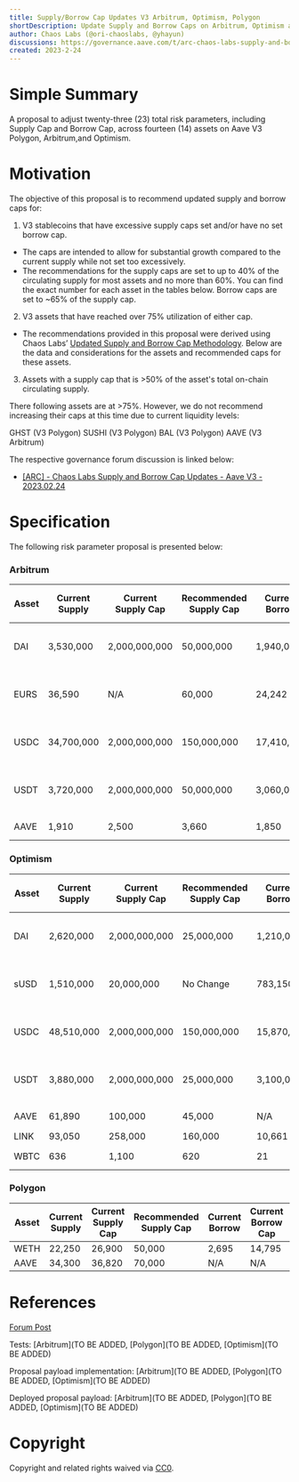 ```yaml
---
title: Supply/Borrow Cap Updates V3 Arbitrum, Optimism, Polygon
shortDescription: Update Supply and Borrow Caps on Arbitrum, Optimism and Polygon on Aave V3 
author: Chaos Labs (@ori-chaoslabs, @yhayun)
discussions: https://governance.aave.com/t/arc-chaos-labs-supply-and-borrow-cap-updates-aave-v3-2023-02-24/12048
created: 2023-2-24
---
```


# Simple Summary

A proposal to adjust twenty-three (23) total risk parameters, including Supply Cap and Borrow Cap, across fourteen (14) assets on Aave V3 Polygon, Arbitrum,and Optimism.

# Motivation

The objective of this proposal is to recommend updated supply and borrow caps for:

1. V3 stablecoins that have excessive supply caps set and/or have no set borrow cap.
- The caps are intended to allow for substantial growth compared to the current supply while not set too excessively.
- The recommendations for the supply caps are set to up to 40% of the circulating supply for most assets and no more than 60%. You can find the exact number for each asset in the tables below. Borrow caps are set to ~65% of the supply cap.
2. V3 assets that have reached over 75% utilization of either cap.
- The recommendations provided in this proposal were derived using Chaos Labs’ [Updated Supply and Borrow Cap Methodology](https://governance.aave.com/t/chaos-labs-updated-supply-and-borrow-cap-methodology/11602). Below are the data and considerations for the assets and recommended caps for these assets.
3. Assets with a supply cap that is >50% of the asset's total on-chain circulating supply.

There following assets are at >75%. However, we do not recommend increasing their caps at this time due to current liquidity levels:

GHST (V3 Polygon)
SUSHI (V3 Polygon)
BAL (V3 Polygon)
AAVE (V3 Arbitrum)


The respective governance forum discussion is linked below:
- [[ARC] - Chaos Labs Supply and Borrow Cap Updates - Aave V3 - 2023.02.24](https://governance.aave.com/t/arc-chaos-labs-supply-and-borrow-cap-updates-aave-v3-2023-02-24/12048)


# Specification

The following risk parameter proposal is presented below:

### Arbitrum

| Asset | Current Supply | Current Supply Cap | Recommended Supply Cap | Current Borrow | Current Borrow Cap | Recommended Borrow Cap | Notes |
| --- | --- | --- | --- | --- | --- | --- | --- |
| DAI | 3,530,000 | 2,000,000,000 | 50,000,000 | 1,940,000 | N/A | 30,000,000 | 38% of the circulating supply |
| EURS | 36,590 | N/A | 60,000 | 24,242 | N/A | 45,000 | 60% of the circulating supply |
| USDC | 34,700,000 | 2,000,000,000 | 150,000,000 | 17,410,000 | N/A | 100,000,000 | 16% of the circulating supply |
| USDT | 3,720,000 | 2,000,000,000 | 50,000,000 | 3,060,000 | N/A | 35,000,000 | 20% of the circulating supply |
|AAVE | 1,910 | 2,500 | 3,660 | 1,850 | N/A | N/A |freezes supply|



### Optimism

| Asset | Current Supply | Current Supply Cap | Recommended Supply Cap | Current Borrow | Current Borrow Cap | Recommended Borrow Cap | Notes |
| --- | --- | --- | --- | --- | --- | --- | --- |
| DAI | 2,620,000 | 2,000,000,000 | 25,000,000 | 1,210,000 | N/A | 16,000,000 | 35% of the circulating supply |
| sUSD | 1,510,000 | 20,000,000 | No Change | 783,150 | N/A | 13,000,000 | 25% of the circulating supply |
| USDC | 48,510,000 | 2,000,000,000 | 150,000,000 | 15,870,000 | N/A | 100,000,000 | 43% of the circulating supply |
| USDT | 3,880,000 | 2,000,000,000 | 25,000,000 | 3,100,000 | N/A | 16,000,000 | 47% of the circulating supply |
| AAVE | 61,890 | 100,000 | 45,000 | N/A | N/A | N/A | freezes supply|
| LINK | 93,050 | 258,000 | 160,000 | 10,661 | 141,900 | 84,000 | |
| WBTC | 636 | 1,100 | 620 | 21 | 605 | 250 | freezes supply |


### Polygon

| Asset | Current Supply | Current Supply Cap | Recommended Supply Cap | Current Borrow | Current Borrow Cap | Recommended Borrow Cap |
| --- | --- | --- | --- | --- | --- | --- |
| WETH | 22,250 | 26,900 | 50,000 | 2,695 | 14,795 | No Change |
| AAVE | 34,300 | 36,820 | 70,000 | N/A | N/A | N/A |




# References
[Forum Post](https://governance.aave.com/t/arc-chaos-labs-supply-and-borrow-cap-updates-aave-v3-2023-02-24/12048)

Tests: [Arbitrum](TO BE ADDED, [Polygon](TO BE ADDED, [Optimism](TO BE ADDED)


Proposal payload implementation: [Arbitrum](TO BE ADDED, [Polygon](TO BE ADDED, [Optimism](TO BE ADDED)

Deployed proposal payload: [Arbitrum](TO BE ADDED, [Polygon](TO BE ADDED, [Optimism](TO BE ADDED)


# Copyright

Copyright and related rights waived via [CC0](https://creativecommons.org/publicdomain/zero/1.0/).
